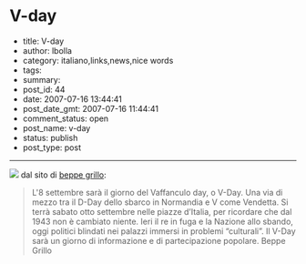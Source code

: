 # V-day

- title: V-day
- author: lbolla
- category: italiano,links,news,nice words
- tags: 
- summary: 
- post_id: 44
- date: 2007-07-16 13:44:41
- post_date_gmt: 2007-07-16 11:44:41
- comment_status: open
- post_name: v-day
- status: publish
- post_type: post

----------------

![][1] dal sito di [beppe grillo][2]: 

> L'8 settembre sarà il giorno del Vaffanculo day, o V-Day. Una via di mezzo tra il D-Day dello sbarco in Normandia e V come Vendetta. Si terrà sabato otto settembre nelle piazze d’Italia, per ricordare che dal 1943 non è cambiato niente. Ieri il re in fuga e la Nazione allo sbando, oggi politici blindati nei palazzi immersi in problemi “culturali”. Il V-Day sarà un giorno di informazione e di partecipazione popolare. Beppe Grillo

   [1]: http://www.beppegrillo.it/vaffanculoday/immagini/banner_vday.gif
   [2]: http://www.beppegrillo.it/vaffanculoday/